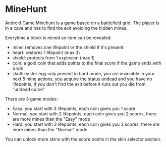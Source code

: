 # MineHunt
Android Game
Minehunt is a game based on a battlefield grid.
The player is in a cave and has to find the exit avoiding the hidden mines.

Everytime a block is mined an item can be revealed:
- mine: removes one lifepoint or the shield if it's present
- heart: restores 1 lifepoint (max 3)
- shield: protects from 1 explosion (max 1)
- coin: a gold coin that adds points to the final score if the game ends with a win
- skull: easter egg only present in hard mode, you are invincible in your next 5 mine actions, you acquire the status undead and you have no lifepoints, if you don't find the exit before it runs out you die from "undead curse"

There are 3 game modes:
- Easy: you start with 3 lifepoints, each coin gives you 1 score
- Normal: you start with 2 lifepoints, each coin gives you 2 scores, there are more mines than the "Easy" mode
- Hard: you start with 3 lifepoints, each coin gives you 3 scores, there are more mines than the "Normal" mode

You can unlock more skins with the score points in the skin selector section.
